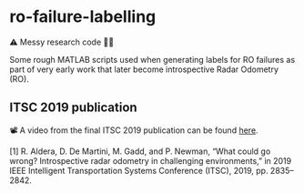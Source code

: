 # ro-failure-labelling
⚠️ Messy research code 👨‍🎓

Some rough MATLAB scripts used when generating labels for RO failures as part of very early work that later become introspective Radar Odometry (RO).

## ITSC 2019 publication
📽️ A video from the final ITSC 2019 publication can be found [here](https://youtu.be/sa-eBFwL2mE).

[1] R. Aldera, D. De Martini, M. Gadd, and P. Newman, “What could go wrong? Introspective radar odometry in challenging environments,” in 2019 IEEE Intelligent Transportation Systems Conference (ITSC), 2019, pp. 2835–2842.
